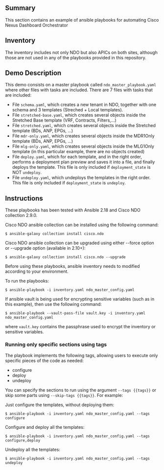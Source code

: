 ## Summary

This section contains an example of ansible playbooks for automating Cisco Nexus Dashboard Orchestrator

## Inventory

The inventory includes not only NDO but also APICs on both sites, although those are not used in any of the playbooks provided in this repository.

## Demo Description

This demo consists on a master playbook called `ndo_master_playbook.yaml` where other files with tasks are included. There are 7 files with tasks that are included:

* File `schema.yaml`, which creates a new tenant in NDO, together with one schema and 3 templates (Streched + Local templates). 
* File `stretched-base.yaml`, which creates several objects inside the Stretched Base template (VRF, Contracts, Filters,...)
* File `stretched.yaml`, which creates several objects inside the Stretched template (BDs, ANP, EPGs, ...)
* File `mdr-only.yaml`, which creates several objects inside the MDR1Only template (BDs, ANP, EPGs, ...)
* File `mlg-only.yaml`, which creates several objects inside the MLG1Only template (in this particular example, there are no objects created)
* File `deploy.yaml`, which for each template, and in the right order, performs a deployment plan preview and saves it into a file, and finally deploys the template. This file is only included if `deployment_state` is NOT `undeploy`.
* File `undeploy.yaml`, which undeploys the templates in the right order. This file is only included if `deployment_state` is `undeploy`.

## Instructions

These playbooks has been tested with Ansible 2.18 and Cisco NDO collection 2.9.0.

Cisco NDO ansible collection can be installed using the following command:

```
$ ansible-galaxy collection install cisco.ndo
```

Cisco NDO ansible collection can be upgraded using either --force option or --upgrade option (available in 2.10+):

```
$ ansible-galaxy collection install cisco.ndo --upgrade
```

Before using these playbooks, ansible inventory needs to modified according to your environment.

To run the playbooks:

```
$ ansible-playbook -i inventory.yaml ndo_master_config.yaml
```

If ansible vault is being used for encrypting sensitive variables (such as in this example), then use the following command:

```
$ ansible-playbook --vault-pass-file vault.key -i inventory.yaml ndo_master_config.yaml
```

where `vault.key` contains the passphrase used to encrypt the inventory or sensitive variables.

### Running only specific sections using tags

The playbook implements the following tags, allowing users to execute only specific pieces of the code as needed:
- configure
- deploy
- undeploy

You can specify the sections to run using the argument `--tags {{tags}}` or skip some parts using `--skip-tags {{tags}}`. For example:

Just configure the templates, without deploying them:
```
$ ansible-playbook -i inventory.yaml ndo_master_config.yaml --tags configure
```

Configure and deploy all the templates:
```
$ ansible-playbook -i inventory.yaml ndo_master_config.yaml --tags configure,deploy
```

Undeploy all the templates:
```
$ ansible-playbook -i inventory.yaml ndo_master_config.yaml --tags undeploy
```